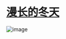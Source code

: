 # [漫长的冬天](https://github.com/QiYongchuan/MyGitBlog/issues/44)

![image](https://github.com/QiYongchuan/MyGitBlog/assets/105039020/152c778e-7beb-4c8f-ae9d-a89216df04ff)
